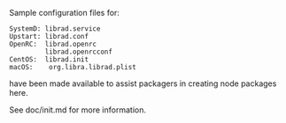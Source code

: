 Sample configuration files for:
```
SystemD: librad.service
Upstart: librad.conf
OpenRC:  librad.openrc
         librad.openrcconf
CentOS:  librad.init
macOS:    org.libra.librad.plist
```
have been made available to assist packagers in creating node packages here.

See doc/init.md for more information.
